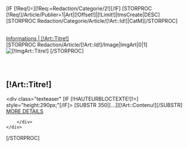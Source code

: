 [IF [!Req!]=][!Req:=Redaction/Categorie/2!][/IF]
[STORPROC [!Req!]/Article/Publier=1|Art|[!Offset!]|[!Limit!]|tmsCreate|DESC]
	[STORPROC Redaction/Categorie/Article/[!Art::Id!]|CatM][/STORPROC]
	<div class="fone-item item-large element [!CatM::Url!]">		
		<div class="category">
			<div class="cat-bloc">
				<a href="/Informations/Article/[!Art::Url!]">
					Informations | [!Art::Titre!]
				</a>
			</div>
		</div>
		<div class="produits ">
			[STORPROC Redaction/Article/[!Art::Id!]/Image|ImgArt|0|1]
				<img class="img-responsive" src="/[!ImgArt::URL!].mini.573x350.jpg" alt="[!ImgArt::Titre!]" />
			[/STORPROC]
			<div class="BlocCouleur BlocCouleur-[!CatM::Couleur!]">				
				<h2>		
					[!Art::Titre!]
				</h2>
			</div>
			<div class="teaser-blog">
				<div class="teaser">
					<div class="texteaser" [IF [!HAUTEURBLOCTEXTE!]!=] style="height:290px;"[/IF]> 
						[SUBSTR 350|[...]][!Art::Contenu!][/SUBSTR]
					</div>
					<div class="teaser-info">
						<div class="more-BlocCouleur-[!CatM::Couleur!]"><a href="/[!Systeme::getMenu(Redaction/Categorie/2)!]/[!CatM::Url!]/Article/[!Art::Url!]">MORE DETAILS</a></div>
					</div>
				</div>
			</div>


		</div>
	</div>
[/STORPROC]

